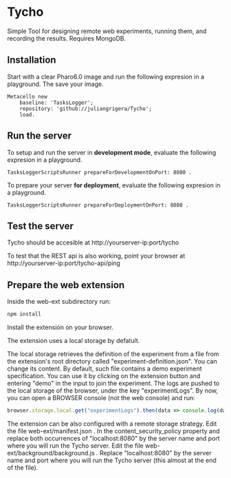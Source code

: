 # Tycho
Simple Tool for designing remote web experiments, running them, and recording the results.
Requires MongoDB.

## Installation
Start with a clear Pharo6.0 image and run the following expresion in a playground. The save your image. 
```smalltalk
Metacello new
	baseline: 'TasksLogger';
	repository: 'github://juliangrigera/Tycho';
	load.
```

## Run the server
To setup and run the server in __development mode__, evaluate the following expresion in a playground.

```smalltalk
TasksLoggerScriptsRunner prepareForDevelopmentOnPort: 8080 . 	
```

To prepare your server __for deployment__, evaluate the following expresion in a playground.

```smalltalk
TasksLoggerScriptsRunner prepareForDeploymentOnPort: 8080 . 	
```

## Test the server
Tycho should be accesible at http://yourserver-ip:port/tycho

To test that the REST api is also working, point your browser at http://yourserver-ip:port/tycho-api/ping

## Prepare the web extension
Inside the web-ext subdirectory run:
```javascript
npm install
```
Install the extensión on your browser. 

The extension uses a local storage by defatult. 

The local storage retrieves the definition of the experiment from a file from the extension's root directory called "experiment-definition.json". You can change its content. By default, such file contains a demo experiment specification. You can use it by clicking on the extension button and entering "demo" in the input to join the experiment. The logs are pushed to the local storage of the browser, under the key "experimentLogs". By now, you can open a BROWSER console (not the web console) and run:
```javascript
browser.storage.local.get("experimentLogs").then(data => console.log(data));
```

The extension can be also configured with a remote storage strategy. Edit the file web-ext/manifest.json . In the content_security_policy property and replace both occurrences of "localhost:8080" by the server name and port where you will run the Tycho server. Edit the file web-ext/background/background.js . Replace "localhost:8080" by the server name and port where you will run the Tycho server (this almost at the end of the file).